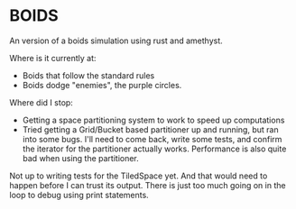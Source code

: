 # BOIDS

An version of a boids simulation using rust and amethyst.

Where is it currently at:

* Boids that follow the standard rules
* Boids dodge "enemies", the purple circles.

Where did I stop:
* Getting a space partitioning system to work to speed up computations
* Tried getting a Grid/Bucket based partitioner up and running, but ran into
some bugs. I'll need to come back, write some tests, and confirm the iterator
for the partitioner actually works. Performance is also quite bad when using 
the partitioner. 

Not up to writing tests for the TiledSpace yet. And that would need to happen
before I can trust its output. There is just too much going on in the loop to
debug using print statements.